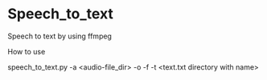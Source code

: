 # Speech_to_text
Speech to text by using ffmpeg

How to use 

speech_to_text.py 
  -a <audio-file_dir> 
  -o <output-directory> 
  -f <ffmpeg-bin-directory> 
  -t <text.txt directory with name>
